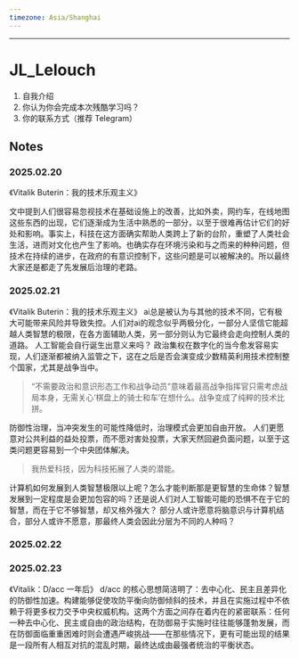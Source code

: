 ```yaml
---
timezone: Asia/Shanghai
---
```



---

# JL_Lelouch

1. 自我介绍
2. 你认为你会完成本次残酷学习吗？
3. 你的联系方式（推荐 Telegram）

## Notes

<!-- Content_START -->

### 2025.02.20
《Vitalik Buterin：我的技术乐观主义》

文中提到人们很容易忽视技术在基础设施上的改善，比如外卖，网约车，在线地图这些东西的出现，它们逐渐成为生活中熟悉的一部分，以至于很难再估计它们的好处和影响。事实上，科技在这方面确实帮助人类跨上了新的台阶，重塑了人类社会生活，进而对文化也产生了影响。也确实存在环境污染和与之而来的种种问题，但技术在持续的进步，在政府的有意识控制下，这些问题是可以被解决的。所以最终大家还是都走了先发展后治理的老路。

### 2025.02.21
《Vitalik Buterin：我的技术乐观主义》
ai总是被认为与其他的技术不同，它有极大可能带来风险并导致失控。人们对ai的观念似乎两极分化，一部分人坚信它能超越人类智慧的极限，在各方面辅助人类，另一部分则认为它最终会走向控制人类的道路。
人工智能会自行诞生出意义来吗？
政治集权在数字化的当今愈发容易实现，人们逐渐都被纳入监管之下，这在之后是否会演变成少数精英利用技术控制整个国家，尤其是战争当中。
> “不需要政治和意识形态工作和战争动员”意味着最高战争指挥官只需考虑战局本身，无需关心‘棋盘上的骑士和车’在想什么。战争变成了纯粹的技术比拼。

防御性治理，当冲突发生的可能性降低时，治理模式会更加自由开放。
人们更愿意对公共利益的益处投票，而不愿对害处投票，大家天然回避负面问题，以至于这类问题更容易到一个中央团体解决。
> 我热爱科技，因为科技拓展了人类的潜能。

计算机如何发展到人类智慧极限以上呢？怎么才能判断那是更智慧的生命体？智慧发展到一定程度是会更加包容的吗？还是说人们对人工智能可能的恐惧不在于它的智慧，而在于它不够智慧，却又格外强大？
部分人或许愿意将脑意识与计算机结合，部分人或许不愿意，那最终人类会因此分层为不同的人种吗？


### 2025.02.22
### 2025.02.23
《Vitalik：D/acc 一年后》
d/acc 的核心思想简洁明了：去中心化、民主且差异化的防御性加速。构建能够促使攻防平衡向防御倾斜的技术，并且在实施过程中不依赖于将更多权力交予中央权威机构。这两个方面之间存在着内在的紧密联系：任何一种去中心化、民主或自由的政治结构，在防御易于实施时往往能够蓬勃发展，而在防御面临重重困难时则会遭遇严峻挑战——在那些情况下，更有可能出现的结果是一段所有人相互对抗的混乱时期，最终达成由最强者统治的平衡状态。

<!-- Content_END -->
